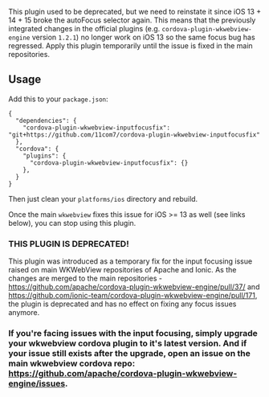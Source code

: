 This plugin used to be deprecated, but we need to reinstate it since iOS 13 + 14 + 15 broke the autoFocus selector again. This means that the previously integrated changes in the official plugins (e.g. `cordova-plugin-wkwebview-engine` version `1.2.1`) no longer work on iOS 13 so the same focus bug has regressed. Apply this plugin temporarily until the issue is fixed in the main repositories.

## Usage

Add this to your `package.json`:
```
{
  "dependencies": {
    "cordova-plugin-wkwebview-inputfocusfix": "git+https://github.com/11com7/cordova-plugin-wkwebview-inputfocusfix"
  },
  "cordova": {
    "plugins": {
      "cordova-plugin-wkwebview-inputfocusfix": {}
    },
  }
}
```
Then just clean your `platforms/ios` directory and rebuild.

Once the main `wkwebview` fixes this issue for iOS >= 13 as well (see links below), you can stop using this plugin.

### THIS PLUGIN IS DEPRECATED!

This plugin was introduced as a temporary fix for the input focusing issue raised on main WKWebView repositories of Apache and Ionic. As the changes are merged to the main repositories - https://github.com/apache/cordova-plugin-wkwebview-engine/pull/37/ and https://github.com/ionic-team/cordova-plugin-wkwebview-engine/pull/171, the plugin is deprecated and has no effect on fixing any focus issues anymore. 

### If you're facing issues with the input focusing, simply upgrade your wkwebview cordova plugin to it's latest version. And if your issue still exists after the upgrade, open an issue on the main wkwebview cordova repo: https://github.com/apache/cordova-plugin-wkwebview-engine/issues.  
